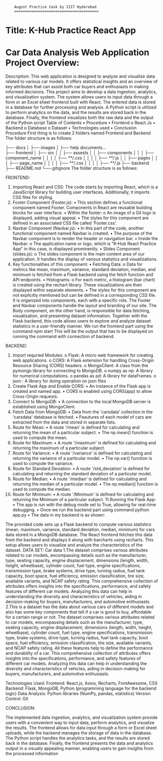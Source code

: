         August Practice task by IIIT Hyderabad
        =======================================

Title:  K-Hub Practice React App
====================================

Car Data Analysis Web Application
Project Overview:
=================
Description: This web application is designed to analyze and visualize data related to various car models. It offers statistical insights and an overview of key attributes that can assist both car buyers and enthusiasts in making informed decisions.
This project aims to develop a data ingestion, analytics, and visualization system. The system allows users to input data through a form or an Excel sheet frontend built with React. The entered data is stored in a database for further processing and analysis. A Python script is utilized to perform analytics on the data, and the results are stored back in the database. Finally, the frontend visualizes both the raw data and the output of the Python script
Table of Contents
•	Procedure
•	Frontend
o	React Js
•	Backend
o	Database
o	Dataset
•	 Technologies used
•	Conclusion
Procedure
First thing is to create 2 folders named Frontend and Backend The folder structure is as follows:

├── docs
│   ├── images
│   ├── help documents...                               
├── frontend 
│   ├── src
│   │   ├── assests
│   │   ├── components
│   │   │   ├── component_name
│   │   │   │   ├── **/*.css
│   │   │   │   ├── **/*.js
│   │   ├── pages
│   │   │   ├── page_name
│   │   │   │   ├── **/*.css
│   │   │   │   ├── **/*.js
├── backend
├── README.md
└──.gitignore
The folder structure is as follows:


 

FRONTEND:
1.	Importing React and CSS: The code starts by importing React, which is a JavaScript library for building user interfaces. Additionally, it imports CSS files for styling.
2.	Footer Component (Footer.js):
•	This section defines a functional component named Footer. Components in React are reusable building blocks for user interface.
•	Within the footer:
o	An image of a Git logo is displayed, adding visual appeal.
•	The styles for this component are defined in an associated CSS file called 'Footer.css'.
3.	Navbar Component (Navbar.js):
•	In this part of the code, another functional component named Navbar is created.
•	The purpose of the Navbar component is to render the header or navigation bar.
•	Inside the Navbar:
o	The application name or logo, which is "K-Hub React Practice App" in this case, is displayed prominently.
•	Slides Component (slides.js):
o	The slides component is the main content area of our application. It handles the display of various statistics and visualizations.
4.	Key functionalities of this component:
•	Fetching Data:
o	Data for metrics like mean, maximum, variance, standard deviation, median, and minimum is fetched from a Flask backend using the fetch function and API endpoints.
•	Histograms:
o	For each metric, a histogram (bar chart) is created using the rechart library. These visualizations are then displayed within separate elements.
•	The styles for this component are not explicitly mentioned but can be defined in a corresponding CSS file.
It is organized into components, each with a specific role. The Footer and Navbar components handle the layout and branding of our site. The Body component, on the other hand, is responsible for data fetching, visualization, and presenting dataset information. Together with the Flask backend, this code allows users to explore and analyze dataset statistics in a user-friendly manner.
We run the frontend part using the command npm start
This will be the output that has to be displayed on running the command with connection of backend.
 
 

BACKEND:
1.	Import requried   Modules:
o	Flask: A micro web framework for creating web applications.
o	CORS: A Flask extension for handling Cross-Origin Resource Sharing (CORS) headers.
o	MongoClient: A class from the pymongo library for connecting to MongoDB.
o	numpy as np: A library for numerical computations.
o	pandas as pd: A library for dataFrames.
o	json : A library for doing operation on json files
2.	Create Flask App and Enable CORS:
•	An instance of the Flask app is created and named app.
•	CORS is enabled using CORS(app) to allow Cross-Origin requests.
3.	Connect to MongoDB:
•	A connection to the local MongoDB server is established using MongoClient.
4.	Fetch Data from MongoDB:
•	Data from the 'carsdata’ collection in the 'carsdata' database is fetched.
•	Feautures of each model of cars are extracted from the data and stored in separate lists.
5.	Route for Mean:
•	A route '/mean' is defined for calculating and returning the mean of a particular subject.
•	The np.mean() function is used to compute the mean.
6.	Route for Maximum:
•	A route '/maximum' is defined for calculating and returning the maximum of a particular subject.
7.	Route for Variance:
•	A route '/variance' is defined for calculating and returning the variance of a particular model.
•	The np.var() function is used to compute the variance.
8.	Route for Standard Deviation:
•	A route '/std_deviation' is defined for calculating and returning the standard deviation of a particular model.
9.	Route for Median:
•	A route '/median' is defined for calculating and returning the median of a particular model.
•	The np.median() function is used to compute the median.
10.	Route for Minimum:
•	A route '/Minimum' is defined for calculating and returning the Minimum of a particular subject.
11.Running the Flask App:
•	The app is run with the debug mode set to True, allowing for real-time debugging.
•	Once we run the backend part using command python app.py
•	The data in my backend is as shown:

 
The provided code sets up a Flask backend to compute various statistics (mean, maximum, variance, standard deviation, median, minimum) for cars data stored in a MongoDB database. The React frontend fetches this data from the backend and displays it along with barcharts using recharts. This setup allows users to visualize and analyze the characteristics of the dataset.
DATA SET: Car data
1.The dataset comprises various attributes related to car models, encompassing details such as the manufacturer, type, seating capacity, engine displacement, dimensions (length, width, height, wheelbase), cylinder count, fuel type, engine specifications, transmission type, brake systems, drive type, turning radius, fuel tank capacity, boot space, fuel efficiency, emission classification, tire size, available variants, and NCAP safety rating. This comprehensive collection of attributes offers insights into the specifications, performance, and safety features of different car models. Analyzing this data can help in understanding the diversity and characteristics of vehicles, aiding in decision-making for buyers, manufacturers, and automotive enthusiasts.
2.This is a dataset has the data about various cars of different models and also has some key components that tell if a car is good to buy, affordable for a certain range or not. The dataset comprises various attributes related to car models, encompassing details such as the manufacturer, type, seating capacity, engine displacement, dimensions (length, width, height, wheelbase), cylinder count, fuel type, engine specifications, transmission type, brake systems, drive type, turning radius, fuel tank capacity, boot space, fuel efficiency, emission classification, tire size, available variants, and NCAP safety rating. All these features help to define the performance and durability of a car. This comprehensive collection of attributes offers insights into the specifications, performance, and safety features of different car models. Analyzing this data can help in understanding the diversity and characteristics of vehicles, aiding in decision-making for buyers, manufacturers, and automotive enthusiasts.

 

Technologies Used:
Frontend: React.js, Axios, Recharts, FontAwesome, CSS
Backend: Flask, MongoDB, Python (programming language for the backend logic)
Data Analysis: Python libraries (NumPy, pandas, statistics)
Version Control: Git

CONCLUSION:

The implemented data ingestion, analytics, and visualization system provide users with a convenient way to input data, perform analytics, and visualize the results. The frontend allows for data input
through a form or Excel sheet uploads, while the backend manages the storage of data in the database. The Python script handles the analytics tasks, and the results are stored back in the database. Finally, the frontend presents the data and analytics output in a visually appealing manner, enabling users to gain insights from the processed information









  






